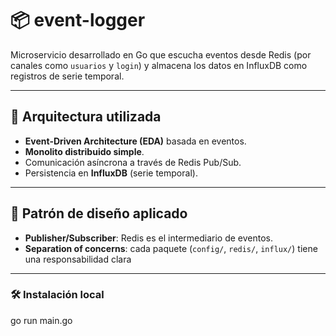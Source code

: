 # 📦 event-logger

Microservicio desarrollado en Go que escucha eventos desde Redis (por canales como `usuarios` y `login`) y almacena los datos en InfluxDB como registros de serie temporal.

---

## 📌 Arquitectura utilizada

- **Event-Driven Architecture (EDA)** basada en eventos.
- **Monolito distribuido simple**.
- Comunicación asíncrona a través de Redis Pub/Sub.
- Persistencia en **InfluxDB** (serie temporal).

---

## 🎯 Patrón de diseño aplicado

- **Publisher/Subscriber**: Redis es el intermediario de eventos.
- **Separation of concerns**: cada paquete (`config/`, `redis/`, `influx/`) tiene una responsabilidad clara

---

### 🛠 Instalación local
go run main.go
